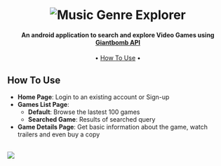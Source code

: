 <h1 align="center">
<img src="https://i.imgur.com/zX8Paq2.png" alt="Music Genre Explorer">
</h1>

<h4 align="center">An android application to search and explore Video Games using <a href="https://www.giantbomb.com/api/">Giantbomb API</a></h4>

<p align="center">
  • <a href="#how-to-use">How To Use</a> •
</p>

## How To Use

- <b>Home Page</b>: Login to an existing account or Sign-up
- <b>Games List Page</b>:
    - <b>Default</b>: Browse the lastest 100 games
    - <b>Searched Game</b>: Results of searched query
- <b>Game Details Page</b>: Get basic information about the game, watch trailers and even buy a copy

<br>
<img src="https://i.imgur.com/aBU5P8X.png">
